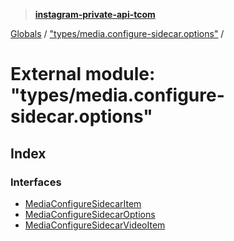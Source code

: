 > **[instagram-private-api-tcom](../README.md)**

[Globals](../README.md) / ["types/media.configure-sidecar.options"](_types_media_configure_sidecar_options_.md) /

# External module: "types/media.configure-sidecar.options"

## Index

### Interfaces

* [MediaConfigureSidecarItem](../interfaces/_types_media_configure_sidecar_options_.mediaconfiguresidecaritem.md)
* [MediaConfigureSidecarOptions](../interfaces/_types_media_configure_sidecar_options_.mediaconfiguresidecaroptions.md)
* [MediaConfigureSidecarVideoItem](../interfaces/_types_media_configure_sidecar_options_.mediaconfiguresidecarvideoitem.md)